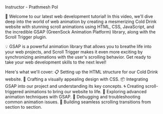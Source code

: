 Instructor - Prathmesh Pol

🚀 Welcome to our latest web development tutorial! In this video, we'll dive deep into the world of web animation by creating a mesmerizing Cold Drink website with stunning scroll animations using HTML, CSS, JavaScript, and the incredible GSAP (GreenSock Animation Platform) library, along with the Scroll Trigger plugin.

💡 GSAP is a powerful animation library that allows you to breathe life into your web projects, and Scroll Trigger makes it even more exciting by synchronizing animations with the user's scrolling behavior. Get ready to take your web development skills to the next level!

Here's what we'll cover:
📋 Setting up the HTML structure for our Cold Drink website.
🎨 Crafting a visually appealing design with CSS.
📦 Integrating GSAP into our project and understanding its key concepts.
🌀 Creating scroll-triggered animations to bring our website to life.
🎥 Exploring advanced animation techniques with GSAP.
🔧 Debugging and troubleshooting common animation issues.
🔗 Building seamless scrolling transitions from section to section.
